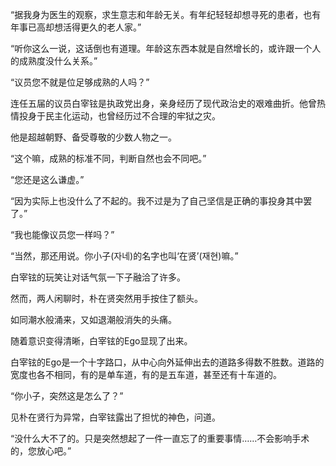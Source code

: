“据我身为医生的观察，求生意志和年龄无关。有年纪轻轻却想寻死的患者，也有年事已高却想活得更久的老人家。”

“听你这么一说，这话倒也有道理。年龄这东西本就是自然增长的，或许跟一个人的成熟度没什么关系。”

“议员您不就是位足够成熟的人吗？”

连任五届的议员白宰铉是执政党出身，亲身经历了现代政治史的艰难曲折。他曾热情投身于民主化运动，也曾经历过不合理的牢狱之灾。

他是超越朝野、备受尊敬的少数人物之一。

“这个嘛，成熟的标准不同，判断自然也会不同吧。”

“您还是这么谦虚。”

“因为实际上也没什么了不起的。我不过是为了自己坚信是正确的事投身其中罢了。”

“我也能像议员您一样吗？”

“当然，那还用说。你小子(자네)的名字也叫‘在贤’(재현)嘛。”

白宰铉的玩笑让对话气氛一下子融洽了许多。

然而，两人闲聊时，朴在贤突然用手按住了额头。

如同潮水般涌来，又如退潮般消失的头痛。

随着意识变得清晰，白宰铉的Ego显现了出来。

白宰铉的Ego是一个十字路口，从中心向外延伸出去的道路多得数不胜数。道路的宽度也各不相同，有的是单车道，有的是五车道，甚至还有十车道的。

“你小子，突然这是怎么了？”

见朴在贤行为异常，白宰铉露出了担忧的神色，问道。

“没什么大不了的。只是突然想起了一件一直忘了的重要事情……不会影响手术的，您放心吧。”